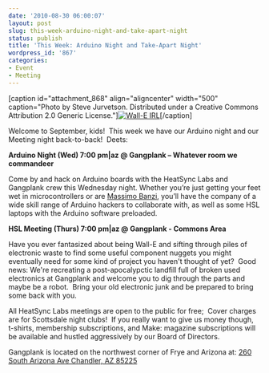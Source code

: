```yaml
---
date: '2010-08-30 06:00:07'
layout: post
slug: this-week-arduino-night-and-take-apart-night
status: publish
title: 'This Week: Arduino Night and Take-Apart Night'
wordpress_id: '867'
categories:
- Event
- Meeting
---
```


[caption id="attachment_868" align="aligncenter" width="500" caption="Photo by Steve Jurvetson.  Distributed under a Creative Commons Attribution 2.0 Generic License."][![Wall-E IRL](http://www.heatsynclabs.org/wp-content/uploads/2010/08/489257240_10e554de46.jpg)](http://www.flickr.com/photos/jurvetson/489257240/in/photostream/)[/caption]

Welcome to September, kids!  This week we have our Arduino night and our Meeting night back-to-back!  Deets:

**Arduino Night (Wed) 7:00 pm|az @ Gangplank – Whatever room we commandeer**

Come by and hack on Arduino boards with the HeatSync Labs and Gangplank crew this Wednesday night. Whether you’re just getting your feet wet in microcontrollers or are [Massimo Banzi](http://twitter.com/mbanzi), you’ll have the company of a wide skill range of Arduino hackers to collaborate with, as well as some HSL laptops with the Arduino software preloaded.

**HSL Meeting (Thurs) 7:00 pm|az @ Gangplank - Commons Area**

Have you ever fantasized about being Wall-E and sifting through piles of electronic waste to find some useful component nuggets you might eventually need for some kind of project you haven't thought of yet?  Good news: We're recreating a post-apocalypctic landfill full of broken used electronics at Gangplank and welcome you to dig through the parts and maybe be a robot.  Bring your old electronic junk and be prepared to bring some back with you.

All HeatSync Labs meetings are open to the public for free;  Cover charges are for Scottsdale night clubs!  If you really want to give us money though, t-shirts, membership subscriptions, and Make: magazine subscriptions will be available and hustled aggressively by our Board of Directors.

Gangplank is located on the northwest corner of Frye and Arizona at:
[260 South Arizona Ave
Chandler, AZ 85225](http://maps.google.com/maps?f=q&source=s_q&hl=en&geocode=&q=260+south+arizona+avenue+chandler+az&sll=33.30078,-111.840713&sspn=0.008035,0.010021&ie=UTF8&hq=&hnear=260+S+Arizona+Ave,+Chandler,+Maricopa,+Arizona+85225&ll=33.299615,-111.841915&spn=0.008035,0.010021&z=16)
